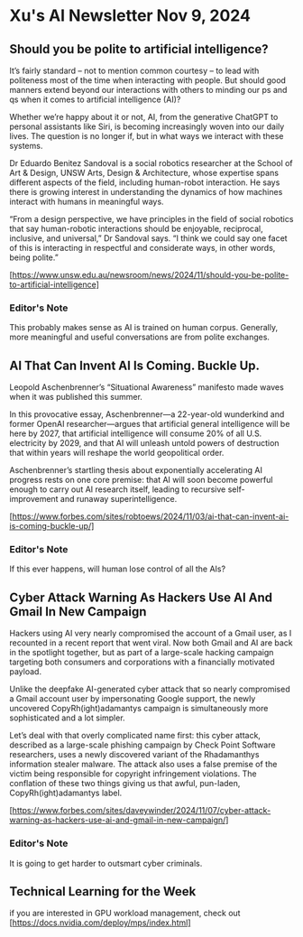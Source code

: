 # Xu's AI Newsletter Nov 9, 2024
## Should you be polite to artificial intelligence?
It’s fairly standard – not to mention common courtesy – to lead with politeness most of the time when interacting with people. But should good manners extend beyond our interactions with others to minding our ps and qs when it comes to artificial intelligence (AI)?

Whether we’re happy about it or not, AI, from the generative ChatGPT to personal assistants like Siri, is becoming increasingly woven into our daily lives. The question is no longer if, but in what ways we interact with these systems.

Dr Eduardo Benitez Sandoval is a social robotics researcher at the School of Art & Design, UNSW Arts, Design & Architecture, whose expertise spans different aspects of the field, including human-robot interaction. He says there is growing interest in understanding the dynamics of how machines interact with humans in meaningful ways.

“From a design perspective, we have principles in the field of social robotics that say human-robotic interactions should be enjoyable, reciprocal, inclusive, and universal,” Dr Sandoval says. “I think we could say one facet of this is interacting in respectful and considerate ways, in other words, being polite.”

[https://www.unsw.edu.au/newsroom/news/2024/11/should-you-be-polite-to-artificial-intelligence]

### Editor's Note
This probably makes sense as AI is trained on human corpus. Generally, more meaningful and useful conversations are from polite exchanges. 

## AI That Can Invent AI Is Coming. Buckle Up.
Leopold Aschenbrenner’s “Situational Awareness” manifesto made waves when it was published this summer.

In this provocative essay, Aschenbrenner—a 22-year-old wunderkind and former OpenAI researcher—argues that artificial general intelligence will be here by 2027, that artificial intelligence will consume 20% of all U.S. electricity by 2029, and that AI will unleash untold powers of destruction that within years will reshape the world geopolitical order.

Aschenbrenner’s startling thesis about exponentially accelerating AI progress rests on one core premise: that AI will soon become powerful enough to carry out AI research itself, leading to recursive self-improvement and runaway superintelligence.

[https://www.forbes.com/sites/robtoews/2024/11/03/ai-that-can-invent-ai-is-coming-buckle-up/]

### Editor's Note
If this ever happens, will human lose control of all the AIs?

## Cyber Attack Warning As Hackers Use AI And Gmail In New Campaign
Hackers using AI very nearly compromised the account of a Gmail user, as I recounted in a recent report that went viral. Now both Gmail and AI are back in the spotlight together, but as part of a large-scale hacking campaign targeting both consumers and corporations with a financially motivated payload. 

Unlike the deepfake AI-generated cyber attack that so nearly compromised a Gmail account user by impersonating Google support, the newly uncovered CopyRh(ight)adamantys campaign is simultaneously more sophisticated and a lot simpler.

Let’s deal with that overly complicated name first: this cyber attack, described as a large-scale phishing campaign by Check Point Software researchers, uses a newly discovered variant of the Rhadamanthys information stealer malware. The attack also uses a false premise of the victim being responsible for copyright infringement violations. The conflation of these two things giving us that awful, pun-laden, CopyRh(ight)adamantys label.

[https://www.forbes.com/sites/daveywinder/2024/11/07/cyber-attack-warning-as-hackers-use-ai-and-gmail-in-new-campaign/]

### Editor's Note
It is going to get harder to outsmart cyber criminals. 

## Technical Learning for the Week
if you are interested in GPU workload management, check out [https://docs.nvidia.com/deploy/mps/index.html]



